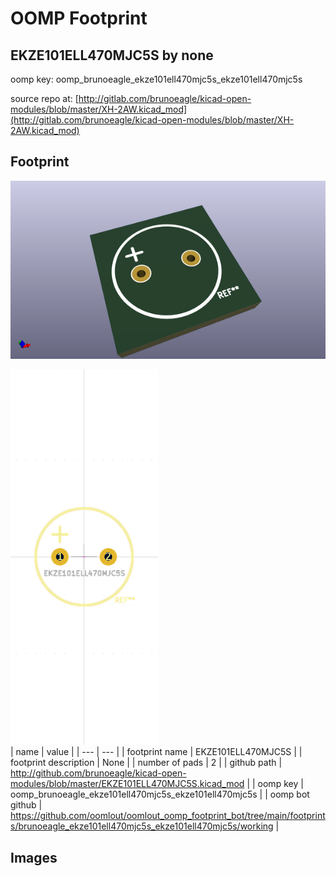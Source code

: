 # OOMP Footprint  
## EKZE101ELL470MJC5S  by none  
  
oomp key: oomp_brunoeagle_ekze101ell470mjc5s_ekze101ell470mjc5s  
  
source repo at: [http://gitlab.com/brunoeagle/kicad-open-modules/blob/master/XH-2AW.kicad_mod](http://gitlab.com/brunoeagle/kicad-open-modules/blob/master/XH-2AW.kicad_mod)  
## Footprint  
  
[![working_kicad_pcb_3d.png](working_kicad_pcb_3d_600.png)](working_kicad_pcb_3d.png)  
  
[![working.png](working_600.png)](working.png)  
| name | value | 
| --- | --- | 
| footprint name | EKZE101ELL470MJC5S | 
| footprint description | None | 
| number of pads | 2 | 
| github path | http://github.com/brunoeagle/kicad-open-modules/blob/master/EKZE101ELL470MJC5S.kicad_mod | 
| oomp key | oomp_brunoeagle_ekze101ell470mjc5s_ekze101ell470mjc5s | 
| oomp bot github | https://github.com/oomlout/oomlout_oomp_footprint_bot/tree/main/footprints/brunoeagle_ekze101ell470mjc5s_ekze101ell470mjc5s/working | 
## Images  
